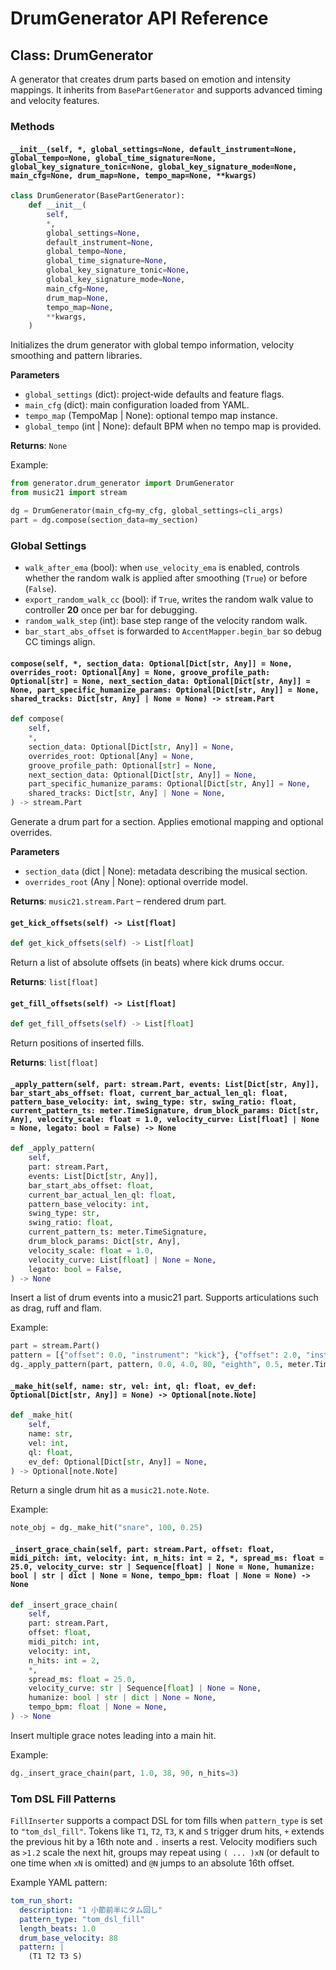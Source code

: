 # DrumGenerator API Reference

## Class: DrumGenerator
A generator that creates drum parts based on emotion and intensity mappings. It inherits from `BasePartGenerator` and supports advanced timing and velocity features.

### Methods

#### `__init__(self, *, global_settings=None, default_instrument=None, global_tempo=None, global_time_signature=None, global_key_signature_tonic=None, global_key_signature_mode=None, main_cfg=None, drum_map=None, tempo_map=None, **kwargs)`
```python
class DrumGenerator(BasePartGenerator):
    def __init__(
        self,
        *,
        global_settings=None,
        default_instrument=None,
        global_tempo=None,
        global_time_signature=None,
        global_key_signature_tonic=None,
        global_key_signature_mode=None,
        main_cfg=None,
        drum_map=None,
        tempo_map=None,
        **kwargs,
    )
```
Initializes the drum generator with global tempo information, velocity smoothing and pattern libraries.

**Parameters**
- `global_settings` (dict): project‑wide defaults and feature flags.
- `main_cfg` (dict): main configuration loaded from YAML.
- `tempo_map` (TempoMap | None): optional tempo map instance.
- `global_tempo` (int | None): default BPM when no tempo map is provided.

**Returns**: `None`

Example:
```python
from generator.drum_generator import DrumGenerator
from music21 import stream

dg = DrumGenerator(main_cfg=my_cfg, global_settings=cli_args)
part = dg.compose(section_data=my_section)
```

### Global Settings

- `walk_after_ema` (bool): when `use_velocity_ema` is enabled, controls whether
  the random walk is applied after smoothing (`True`) or before (`False`).
- `export_random_walk_cc` (bool): if `True`, writes the random walk value to
  controller **20** once per bar for debugging.
- `random_walk_step` (int): base step range of the velocity random walk.
- `bar_start_abs_offset` is forwarded to `AccentMapper.begin_bar` so debug CC timings align.

#### `compose(self, *, section_data: Optional[Dict[str, Any]] = None, overrides_root: Optional[Any] = None, groove_profile_path: Optional[str] = None, next_section_data: Optional[Dict[str, Any]] = None, part_specific_humanize_params: Optional[Dict[str, Any]] = None, shared_tracks: Dict[str, Any] | None = None) -> stream.Part`
```python
def compose(
    self,
    *,
    section_data: Optional[Dict[str, Any]] = None,
    overrides_root: Optional[Any] = None,
    groove_profile_path: Optional[str] = None,
    next_section_data: Optional[Dict[str, Any]] = None,
    part_specific_humanize_params: Optional[Dict[str, Any]] = None,
    shared_tracks: Dict[str, Any] | None = None,
) -> stream.Part
```
Generate a drum part for a section. Applies emotional mapping and optional overrides.

**Parameters**
- `section_data` (dict | None): metadata describing the musical section.
- `overrides_root` (Any | None): optional override model.

**Returns**: `music21.stream.Part` – rendered drum part.

#### `get_kick_offsets(self) -> List[float]`
```python
def get_kick_offsets(self) -> List[float]
```
Return a list of absolute offsets (in beats) where kick drums occur.

**Returns**: `list[float]`

#### `get_fill_offsets(self) -> List[float]`
```python
def get_fill_offsets(self) -> List[float]
```
Return positions of inserted fills.

**Returns**: `list[float]`

#### `_apply_pattern(self, part: stream.Part, events: List[Dict[str, Any]], bar_start_abs_offset: float, current_bar_actual_len_ql: float, pattern_base_velocity: int, swing_type: str, swing_ratio: float, current_pattern_ts: meter.TimeSignature, drum_block_params: Dict[str, Any], velocity_scale: float = 1.0, velocity_curve: List[float] | None = None, legato: bool = False) -> None`
```python
def _apply_pattern(
    self,
    part: stream.Part,
    events: List[Dict[str, Any]],
    bar_start_abs_offset: float,
    current_bar_actual_len_ql: float,
    pattern_base_velocity: int,
    swing_type: str,
    swing_ratio: float,
    current_pattern_ts: meter.TimeSignature,
    drum_block_params: Dict[str, Any],
    velocity_scale: float = 1.0,
    velocity_curve: List[float] | None = None,
    legato: bool = False,
) -> None
```
Insert a list of drum events into a music21 part. Supports articulations such as drag, ruff and flam.

Example:
```python
part = stream.Part()
pattern = [{"offset": 0.0, "instrument": "kick"}, {"offset": 2.0, "instrument": "snare"}]
dg._apply_pattern(part, pattern, 0.0, 4.0, 80, "eighth", 0.5, meter.TimeSignature("4/4"), {}, 1.0, [1.0])
```

#### `_make_hit(self, name: str, vel: int, ql: float, ev_def: Optional[Dict[str, Any]] = None) -> Optional[note.Note]`
```python
def _make_hit(
    self,
    name: str,
    vel: int,
    ql: float,
    ev_def: Optional[Dict[str, Any]] = None,
) -> Optional[note.Note]
```
Return a single drum hit as a `music21.note.Note`.

Example:
```python
note_obj = dg._make_hit("snare", 100, 0.25)
```

#### `_insert_grace_chain(self, part: stream.Part, offset: float, midi_pitch: int, velocity: int, n_hits: int = 2, *, spread_ms: float = 25.0, velocity_curve: str | Sequence[float] | None = None, humanize: bool | str | dict | None = None, tempo_bpm: float | None = None) -> None`
```python
def _insert_grace_chain(
    self,
    part: stream.Part,
    offset: float,
    midi_pitch: int,
    velocity: int,
    n_hits: int = 2,
    *,
    spread_ms: float = 25.0,
    velocity_curve: str | Sequence[float] | None = None,
    humanize: bool | str | dict | None = None,
    tempo_bpm: float | None = None,
) -> None
```
Insert multiple grace notes leading into a main hit.

Example:
```python
dg._insert_grace_chain(part, 1.0, 38, 90, n_hits=3)
```

### Tom DSL Fill Patterns

`FillInserter` supports a compact DSL for tom fills when `pattern_type` is set to `"tom_dsl_fill"`.
Tokens like `T1`, `T2`, `T3`, `K` and `S` trigger drum hits, `+` extends the previous hit by a 16th note and `.` inserts a rest. Velocity modifiers such as `>1.2` scale the next hit, groups may repeat using `( ... )xN` (or default to one time when `xN` is omitted) and `@N` jumps to an absolute 16th offset.

Example YAML pattern:

```yaml
tom_run_short:
  description: "1 小節前半にタム回し"
  pattern_type: "tom_dsl_fill"
  length_beats: 1.0
  drum_base_velocity: 88
  pattern: |
    (T1 T2 T3 S)
```


